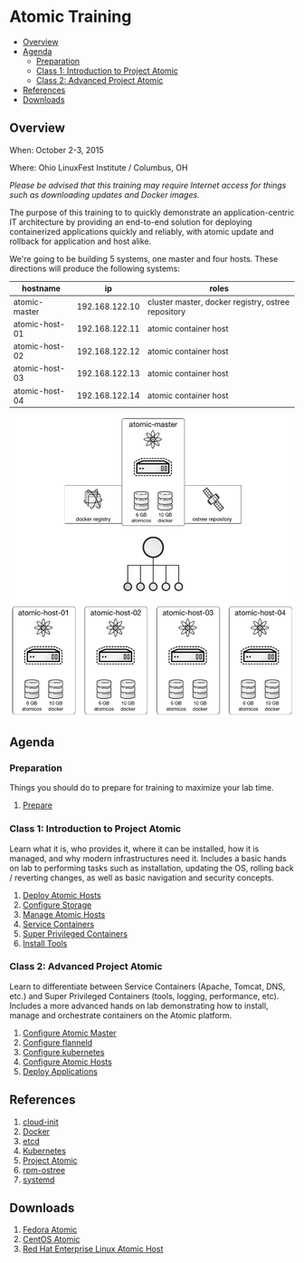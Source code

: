 # Atomic Training

<!-- MarkdownTOC depth=4 autolink=true bracket=round -->

- [Overview](#overview)
- [Agenda](#agenda)
  - [Preparation](#preparation)
  - [Class 1: Introduction to Project Atomic](#class-1-introduction-to-project-atomic)
  - [Class 2: Advanced Project Atomic](#class-2-advanced-project-atomic)
- [References](#references)
- [Downloads](#downloads)

<!-- /MarkdownTOC -->

## Overview

When: October 2-3, 2015

Where: Ohio LinuxFest Institute / Columbus, OH

_Please be advised that this training may require Internet access for things such as downloading updates and Docker images._

The purpose of this training to to quickly demonstrate an application-centric IT architecture by providing an end-to-end solution for deploying containerized applications quickly and reliably, with atomic update and rollback for application and host alike.

We're going to be building 5 systems, one master and four hosts.  These directions will produce the following systems:

| hostname       | ip             | roles                                              |
|----------------|----------------|----------------------------------------------------|
| atomic-master  | 192.168.122.10 | cluster master, docker registry, ostree repository |
| atomic-host-01 | 192.168.122.11 | atomic container host                              |
| atomic-host-02 | 192.168.122.12 | atomic container host                              |
| atomic-host-03 | 192.168.122.13 | atomic container host                              |
| atomic-host-04 | 192.168.122.14 | atomic container host                              |

![Infrastructure Overview](infrastructure-diagram.png "Infrastructure Overview")

## Agenda

### Preparation

Things you should do to prepare for training to maximize your lab time.

1. [Prepare](prepare/README.md)

### Class 1: Introduction to Project Atomic

Learn what it is, who provides it, where it can be installed, how it is managed, and why modern infrastructures need it.  Includes a basic hands on lab to performing tasks such as installation, updating the OS, rolling back / reverting changes, as well as basic navigation and security concepts.

1. [Deploy Atomic Hosts](intro/deployAtomicHosts.md)
1. [Configure Storage](intro/configureStorage.md)
1. [Manage Atomic Hosts](intro/manageAtomicHosts.md)
1. [Service Containers](intro/svcContainers.md)
1. [Super Privileged Containers](intro/spcContainers.md)
1. [Install Tools](intro/installTools.md)

### Class 2: Advanced Project Atomic

Learn to differentiate between Service Containers (Apache, Tomcat, DNS, etc.) and Super Privileged Containers (tools, logging, performance, etc).  Includes a more advanced hands on lab demonstrating how to install, manage and orchestrate containers on the Atomic platform.

1. [Configure Atomic Master](intro/configureAtomicMaster.md)
1. [Configure flanneld](advanced/configureFlanneld.md)
1. [Configure kubernetes](advanced/configureKubernetes.md)
1. [Configure Atomic Hosts](advanced/configureAtomicHosts.md)
1. [Deploy Applications](deployApplications.md)

## References

1. [cloud-init](https://cloudinit.readthedocs.org/en/latest/)
1. [Docker](https://www.docker.io/)
1. [etcd](https://coreos.com/etcd/)
1. [Kubernetes](http://kubernetes.io/)
1. [Project Atomic](http://www.projectatomic.io/)
1. [rpm-ostree](http://www.projectatomic.io/docs/os-updates/)
1. [systemd](http://www.freedesktop.org/wiki/Software/systemd/)

## Downloads

1. [Fedora Atomic](https://getfedora.org/cloud/download/atomic.html)
1. [CentOS Atomic](http://cloud.centos.org/centos/7/atomic/images/)
1. [Red Hat Enterprise Linux Atomic Host](https://www.redhat.com/en/technologies/linux-platforms/enterprise-linux)
